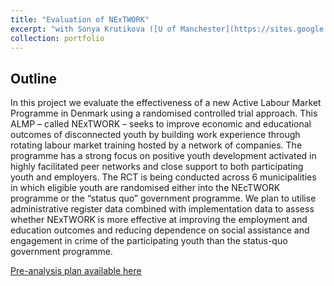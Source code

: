 ```yaml
---
title: "Evaluation of NExTWORK"
excerpt: "with Sonya Krutikova ([U of Manchester](https://sites.google.com/view/sonyakrutikova/home?authuser=0)) and Imran Tahir (IFS)"
collection: portfolio
---
```


## Outline
In this project we evaluate the effectiveness of a new Active Labour Market Programme in Denmark using a randomised controlled trial approach. This ALMP – called NExTWORK – seeks to improve economic and educational outcomes of disconnected youth by building work experience through rotating labour market training hosted by a network of companies. The programme has a strong focus on positive youth development activated in highly facilitated peer networks and close support to both participating youth and employers. The RCT is being conducted across 6 municipalities in which eligible youth are randomised either into the NEcTWORK programme or the “status quo” government programme. We plan to utilise administrative register data combined with implementation data to assess whether NExTWORK is more effective at improving the employment and education outcomes and reducing dependence on social assistance and engagement in crime of the participating youth than the status-quo government programme.

[Pre-analysis plan available here](https://www.socialscienceregistry.org/trials/2752/history/64728) 
